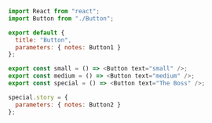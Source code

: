 <!-- https://github.com/storybookjs/storybook/tree/master/addons/notes#using-markdown -->
```js
import React from "react";
import Button from "./Button";

export default {
  title: "Button",
  parameters: { notes: Button1 }
};

export const small = () => <Button text="small" />;
export const medium = () => <Button text="medium" />;
export const special = () => <Button text="The Boss" />;

special.story = {
  parameters: { notes: Button2 }
};
```

